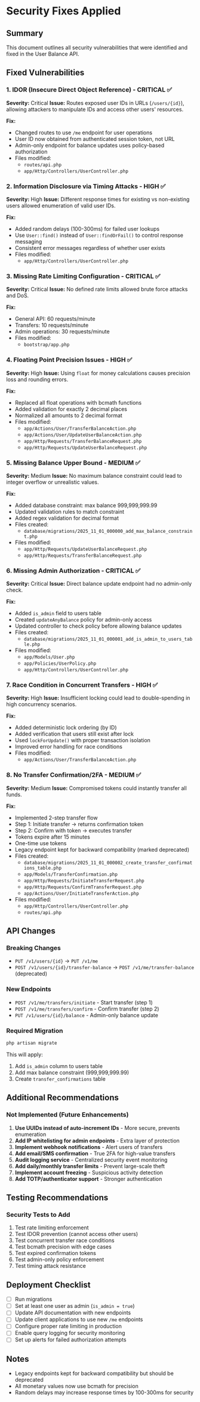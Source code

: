 # Security Fixes Applied

## Summary
This document outlines all security vulnerabilities that were identified and fixed in the User Balance API.

## Fixed Vulnerabilities

### 1. IDOR (Insecure Direct Object Reference) - CRITICAL ✅
**Severity:** Critical
**Issue:** Routes exposed user IDs in URLs (`/users/{id}`), allowing attackers to manipulate IDs and access other users' resources.

**Fix:**
- Changed routes to use `/me` endpoint for user operations
- User ID now obtained from authenticated session token, not URL
- Admin-only endpoint for balance updates uses policy-based authorization
- Files modified:
  - `routes/api.php`
  - `app/Http/Controllers/UserController.php`

### 2. Information Disclosure via Timing Attacks - HIGH ✅
**Severity:** High
**Issue:** Different response times for existing vs non-existing users allowed enumeration of valid user IDs.

**Fix:**
- Added random delays (100-300ms) for failed user lookups
- Use `User::find()` instead of `User::findOrFail()` to control response messaging
- Consistent error messages regardless of whether user exists
- Files modified:
  - `app/Http/Controllers/UserController.php`

### 3. Missing Rate Limiting Configuration - CRITICAL ✅
**Severity:** Critical
**Issue:** No defined rate limits allowed brute force attacks and DoS.

**Fix:**
- General API: 60 requests/minute
- Transfers: 10 requests/minute
- Admin operations: 30 requests/minute
- Files modified:
  - `bootstrap/app.php`

### 4. Floating Point Precision Issues - HIGH ✅
**Severity:** High
**Issue:** Using `float` for money calculations causes precision loss and rounding errors.

**Fix:**
- Replaced all float operations with bcmath functions
- Added validation for exactly 2 decimal places
- Normalized all amounts to 2 decimal format
- Files modified:
  - `app/Actions/User/TransferBalanceAction.php`
  - `app/Actions/User/UpdateUserBalanceAction.php`
  - `app/Http/Requests/TransferBalanceRequest.php`
  - `app/Http/Requests/UpdateUserBalanceRequest.php`

### 5. Missing Balance Upper Bound - MEDIUM ✅
**Severity:** Medium
**Issue:** No maximum balance constraint could lead to integer overflow or unrealistic values.

**Fix:**
- Added database constraint: max balance 999,999,999.99
- Updated validation rules to match constraint
- Added regex validation for decimal format
- Files created:
  - `database/migrations/2025_11_01_000000_add_max_balance_constraint.php`
- Files modified:
  - `app/Http/Requests/UpdateUserBalanceRequest.php`
  - `app/Http/Requests/TransferBalanceRequest.php`

### 6. Missing Admin Authorization - CRITICAL ✅
**Severity:** Critical
**Issue:** Direct balance update endpoint had no admin-only check.

**Fix:**
- Added `is_admin` field to users table
- Created `updateAnyBalance` policy for admin-only access
- Updated controller to check policy before allowing balance updates
- Files created:
  - `database/migrations/2025_11_01_000001_add_is_admin_to_users_table.php`
- Files modified:
  - `app/Models/User.php`
  - `app/Policies/UserPolicy.php`
  - `app/Http/Controllers/UserController.php`

### 7. Race Condition in Concurrent Transfers - HIGH ✅
**Severity:** High
**Issue:** Insufficient locking could lead to double-spending in high concurrency scenarios.

**Fix:**
- Added deterministic lock ordering (by ID)
- Added verification that users still exist after lock
- Used `lockForUpdate()` with proper transaction isolation
- Improved error handling for race conditions
- Files modified:
  - `app/Actions/User/TransferBalanceAction.php`

### 8. No Transfer Confirmation/2FA - MEDIUM ✅
**Severity:** Medium
**Issue:** Compromised tokens could instantly transfer all funds.

**Fix:**
- Implemented 2-step transfer flow
- Step 1: Initiate transfer → returns confirmation token
- Step 2: Confirm with token → executes transfer
- Tokens expire after 15 minutes
- One-time use tokens
- Legacy endpoint kept for backward compatibility (marked deprecated)
- Files created:
  - `database/migrations/2025_11_01_000002_create_transfer_confirmations_table.php`
  - `app/Models/TransferConfirmation.php`
  - `app/Http/Requests/InitiateTransferRequest.php`
  - `app/Http/Requests/ConfirmTransferRequest.php`
  - `app/Actions/User/InitiateTransferAction.php`
- Files modified:
  - `app/Http/Controllers/UserController.php`
  - `routes/api.php`

## API Changes

### Breaking Changes
- `PUT /v1/users/{id}` → `PUT /v1/me`
- `POST /v1/users/{id}/transfer-balance` → `POST /v1/me/transfer-balance` (deprecated)

### New Endpoints
- `POST /v1/me/transfers/initiate` - Start transfer (step 1)
- `POST /v1/me/transfers/confirm` - Confirm transfer (step 2)
- `PUT /v1/users/{id}/balance` - Admin-only balance update

### Required Migration
```bash
php artisan migrate
```

This will apply:
1. Add `is_admin` column to users table
2. Add max balance constraint (999,999,999.99)
3. Create `transfer_confirmations` table

## Additional Recommendations

### Not Implemented (Future Enhancements)
1. **Use UUIDs instead of auto-increment IDs** - More secure, prevents enumeration
2. **Add IP whitelisting for admin endpoints** - Extra layer of protection
3. **Implement webhook notifications** - Alert users of transfers
4. **Add email/SMS confirmation** - True 2FA for high-value transfers
5. **Audit logging service** - Centralized security event monitoring
6. **Add daily/monthly transfer limits** - Prevent large-scale theft
7. **Implement account freezing** - Suspicious activity detection
8. **Add TOTP/authenticator support** - Stronger authentication

## Testing Recommendations

### Security Tests to Add
1. Test rate limiting enforcement
2. Test IDOR prevention (cannot access other users)
3. Test concurrent transfer race conditions
4. Test bcmath precision with edge cases
5. Test expired confirmation tokens
6. Test admin-only policy enforcement
7. Test timing attack resistance

## Deployment Checklist

- [ ] Run migrations
- [ ] Set at least one user as admin (`is_admin = true`)
- [ ] Update API documentation with new endpoints
- [ ] Update client applications to use new `/me` endpoints
- [ ] Configure proper rate limiting in production
- [ ] Enable query logging for security monitoring
- [ ] Set up alerts for failed authorization attempts

## Notes
- Legacy endpoints kept for backward compatibility but should be deprecated
- All monetary values now use bcmath for precision
- Random delays may increase response times by 100-300ms for security

